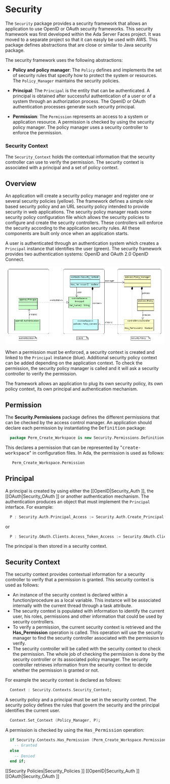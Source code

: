 # Security
The `Security` package provides a security framework that allows
an application to use OpenID or OAuth security frameworks.  This security
framework was first developed within the Ada Server Faces project.
It was moved to a separate project so that it can easyly be used with AWS.
This package defines abstractions that are close or similar to Java
security package.

The security framework uses the following abstractions:

* **Policy and policy manager**: The `Policy` defines and implements the set of security rules that specify how to protect the system or resources.  The `Policy_Manager` maintains the security policies.

* **Principal**: The `Principal` is the entity that can be authenticated.  A principal is obtained after successful authentication of a user or of a system through an authorization process. The OpenID or OAuth authentication processes generate such security principal.

* **Permission**: The `Permission` represents an access to a system or application resource. A permission is checked by using the security policy manager.  The policy manager uses a security controller to enforce the permission.

### Security Context
The `Security_Context` holds the contextual information that the security controller
can use to verify the permission.  The security context is associated with a principal and
a set of policy context.

## Overview
An application will create a security policy manager and register one or several security
policies (yellow).  The framework defines a simple role based security policy and an URL
security policy intended to provide security in web applications.  The security policy manager
reads some security policy configuration file which allows the security policies to configure
and create the security controllers.  These controllers will enforce the security according
to the application security rules.  All these components are built only once when
an application starts.

A user is authenticated through an authentication system which creates a `Principal`
instance that identifies the user (green).  The security framework provides two authentication
systems: OpenID and OAuth 2.0 OpenID Connect.

![](images/ModelOverview.png)

When a permission must be enforced, a security context is created and linked to the
`Principal` instance (blue).  Additional security policy context can be added depending
on the application context.  To check the permission, the security policy manager is called
and it will ask a security controller to verify the permission.

The framework allows an application to plug its own security policy, its own policy context,
its own principal and authentication mechanism.

## Permission
The <b>Security.Permissions</b> package defines the different permissions that can be
checked by the access control manager.  An application should declare each permission
by instantiating the <tt>Definition</tt> package:

```Ada
  package Perm_Create_Workspace is new Security.Permissions.Definition ("create-workspace");
```

This declares a permission that can be represented by "<tt>create-workspace</tt>" in
configuration files.  In Ada, the permission is used as follows:

```Ada
   Perm_Create_Workspace.Permission
```


## Principal
A principal is created by using either the [[OpenID|Security_Auth ]],
the [[OAuth|Security_OAuth ]] or another authentication mechanism.  The authentication produces
an object that must implement the `Principal` interface.  For example:

```Ada
  P : Security.Auth.Principal_Access := Security.Auth.Create_Principal (Auth);
```

or

```Ada
  P : Security.OAuth.Clients.Access_Token_Access := Security.OAuth.Clients.Create_Access_Token
```

The principal is then stored in a security context.

## Security Context
The security context provides contextual information for a security controller to
verify that a permission is granted.
This security context is used as follows:

  * An instance of the security context is declared within a function/procedure as a local variable.  This instance will be associated internally with the current thread through a task attribute.
  * The security context is populated with information to identify the current user, his roles, permissions and other information that could be used by security controllers.
  * To verify a permission, the current security context is retrieved and the <b>Has_Permission</b> operation is called.  This operation will use the security manager to find the security controller associated with the permission to verify.
  * The security controller will be called with the security context to check the permission. The whole job of checking the permission is done by the security controller or its associated policy manager.  The security controller retrieves information from the security context to decide whether the permission is granted or not.

For example the security context is declared as follows:

```Ada
  Context : Security.Contexts.Security_Context;
```

A security policy and a principal must be set in the security context.  The security policy
defines the rules that govern the security and the principal identifies the current user.

```Ada
  Context.Set_Context (Policy_Manager, P);
```

A permission is checked by using the <tt>Has_Permission</tt> operation:

```Ada
  if Security.Contexts.Has_Permission (Perm_Create_Workspace.Permission) then
    -- Granted
  else
    -- Denied
  end if;
```


[[Security Policies|Security_Policies ]]
[[OpenID|Security_Auth ]]
[[OAuth|Security_OAuth ]]


